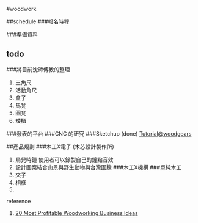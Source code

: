 #woodwork

##schedule
###報名時程

###準備資料


## todo
###將目前沈師傅教的整理

1. 三角尺
2. 活動角尺
3. 盒子
4. 馬凳
5. 圓凳
6. 矮櫃


###發表的平台
###CNC 的研究
###Sketchup (done)
[Tutorial@woodgears](http://woodgears.ca/sketchup/)

##產品規劃
###木工X電子 (木芯設計製作所)
1. 鳥兒時鐘
使用者可以錄製自己的鐘點音效
2. 設計圖案結合山景與野生動物與台灣圖騰
###木工X機構
###單純木工
1. 夾子
2. 相框
3. 

reference
1. [20 Most Profitable Woodworking Business Ideas](https://99businessideas.com/20-most-profitable-woodworking-business-ideas/)